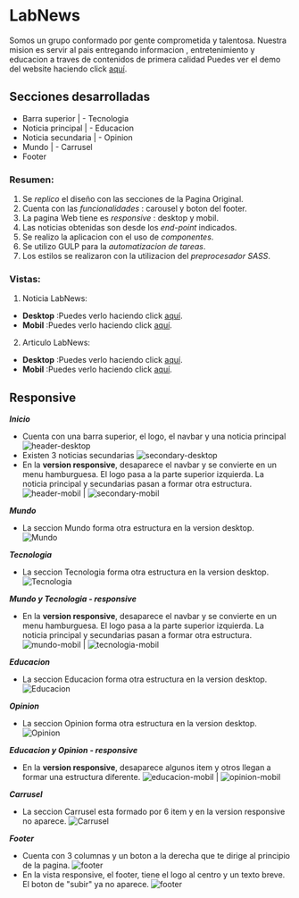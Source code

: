# LabNews

Somos un grupo conformado por gente comprometida y talentosa. Nuestra mision es servir al pais entregando informacion , entretenimiento y educacion a traves de contenidos de primera calidad  Puedes ver el demo del website haciendo click [aquí](https://labnewproyectofinal.herokuapp.com/).

## Secciones desarrolladas
- Barra superior  |  - Tecnologia  
- Noticia principal | - Educacion
- Noticia secundaria  | - Opinion
- Mundo | - Carrusel
- Footer  

### Resumen:

1. Se *replico* el diseño con las secciones de la Pagina Original.
2. Cuenta con las *funcionalidades* : carousel y boton del footer.
3. La pagina Web tiene es *responsive* : desktop y mobil.
4. Las noticias obtenidas son desde los *end-point* indicados.
5. Se realizo la aplicacion con el uso de *componentes*.
6. Se utilizo GULP para la *automatizacion de tareas*.
7. Los estilos se realizaron con la utilizacion del *preprocesador SASS*.

### Vistas:
1. Noticia LabNews:
- **Desktop** :Puedes verlo haciendo click [aquí](https://drive.google.com/file/d/0B6QwL6rGulDtVFN3dmFVSHNEVEk/view?usp=sharing).
- **Mobil** :Puedes verlo haciendo click [aquí](https://drive.google.com/file/d/0B6QwL6rGulDta2M5Vk1vOE1wTmM/view?usp=sharing).

2. Articulo LabNews:
- **Desktop** :Puedes verlo haciendo click [aquí](https://drive.google.com/file/d/0B6QwL6rGulDtdWRpMXB0S0JrUUk/view?usp=sharing).
- **Mobil** :Puedes verlo haciendo click [aquí](https://drive.google.com/file/d/0B6QwL6rGulDtX2pjV1loRW9KbTg/view?usp=sharing).

## Responsive
__***Inicio***__
- Cuenta con una barra superior, el logo, el navbar y una noticia principal
![header-desktop](vistas/nav.png)
- Existen 3 noticias secundarias
![secondary-desktop](vistas/secondary.png)
- En la **version responsive**, desaparece el navbar y se convierte en un menu hamburguesa. El logo pasa a la parte superior izquierda. La noticia principal y secundarias pasan a formar otra estructura.
![header-mobil](vistas/header-mobil.png) | ![secondary-mobil](vistas/secondary-mobil.png)

__***Mundo***__
- La seccion Mundo forma otra estructura en la version desktop.
![Mundo](vistas/mundo.png)

__***Tecnologia***__
- La seccion Tecnologia forma otra estructura en la version desktop.
![Tecnologia](vistas/tecnologia.png)

__***Mundo y Tecnologia - responsive***__
- En la **version responsive**, desaparece el navbar y se convierte en un menu hamburguesa. El logo pasa a la parte superior izquierda. La noticia principal y secundarias pasan a formar otra estructura.
![mundo-mobil](vistas/mundo-mobil.png) | ![tecnologia-mobil](vistas/tecnologia-mobil.png)

__***Educacion***__
- La seccion Educacion forma otra estructura en la version desktop.
![Educacion](vistas/educacion.png)

__***Opinion***__
- La seccion Opinion forma otra estructura en la version desktop.
![Opinion](vistas/opinion.png)

__***Educacion y Opinion - responsive***__
- En la **version responsive**, desaparece algunos item y otros llegan a formar una estructura diferente.
![educacion-mobil](vistas/educacion-mobil.png) | ![opinion-mobil](vistas/opinion-mobil.png)

__***Carrusel***__
- La seccion Carrusel esta formado por 6 item y en la version responsive no aparece.
![Carrusel](vistas/carrusel.png)

__***Footer***__
- Cuenta con 3 columnas y un boton a la derecha que te dirige al principio de la pagina.
![footer](vistas/footer.png)
- En la vista responsive, el footer, tiene el logo al centro y un texto breve. El boton de  "subir" ya no aparece.
![footer](vistas/footer-mobil.png)
